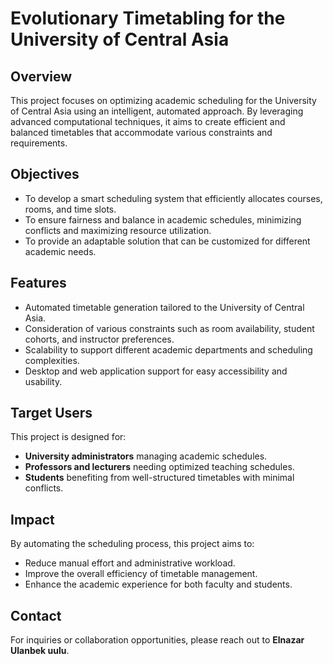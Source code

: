 # Evolutionary Timetabling for the University of Central Asia

## Overview

This project focuses on optimizing academic scheduling for the University of Central Asia using an intelligent, automated approach. By leveraging advanced computational techniques, it aims to create efficient and balanced timetables that accommodate various constraints and requirements.

## Objectives

- To develop a smart scheduling system that efficiently allocates courses, rooms, and time slots.
- To ensure fairness and balance in academic schedules, minimizing conflicts and maximizing resource utilization.
- To provide an adaptable solution that can be customized for different academic needs.

## Features

- Automated timetable generation tailored to the University of Central Asia.
- Consideration of various constraints such as room availability, student cohorts, and instructor preferences.
- Scalability to support different academic departments and scheduling complexities.
- Desktop and web application support for easy accessibility and usability.

## Target Users

This project is designed for:

- **University administrators** managing academic schedules.
- **Professors and lecturers** needing optimized teaching schedules.
- **Students** benefiting from well-structured timetables with minimal conflicts.

## Impact

By automating the scheduling process, this project aims to:

- Reduce manual effort and administrative workload.
- Improve the overall efficiency of timetable management.
- Enhance the academic experience for both faculty and students.

## Contact

For inquiries or collaboration opportunities, please reach out to **Elnazar Ulanbek uulu**.